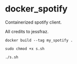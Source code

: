 # docker_spotify
Containerized spotify client.

All credits to jessfraz.

`docker build --tag my_spotify .`


`sudo chmod +x s.sh`


`./s.sh`
